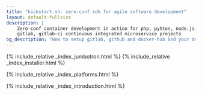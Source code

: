 ```yaml
---
title: "kickstart.sh: zero-conf sdk for agile software development"
layout: default-fullsize
description: |
    Zero-conf container development in action for php, pyhton, node.js, c++. Setup guide for github, 
    gitlab, gitlab-ci continuous integrated microservice projects
og_description: "How to setup gitlab, github and docker-hub and your development environment"
---
```

{% include_relative _index_jumbotron.html %}
{% include_relative _index_installer.html %}

{% include_relative _index_platforms.html %}


{% include_relative _index_introduction.html %}


<div class="container mt-5 markdown-body" markdown="1">

</div>


